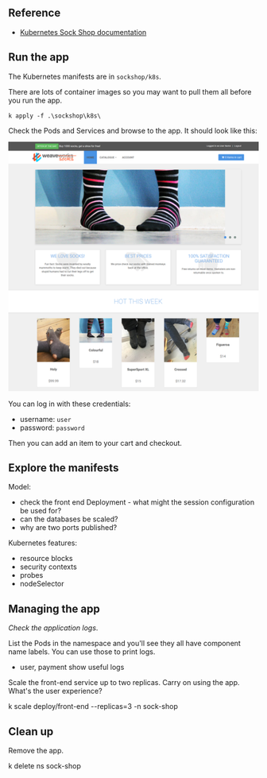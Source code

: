 
## Reference

- [Kubernetes Sock Shop documentation ](https://microservices-demo.github.io/deployment/kubernetes-start.html)


## Run the app

The Kubernetes manifests are in `sockshop/k8s`.

There are lots of container images so you may want to pull them all before you run the app.

```
k apply -f .\sockshop\k8s\
```

Check the Pods and Services and browse to the app. It should look like this:

![The Sock Shop web application](/img/sock-shop.png)

You can log in with these credentials:

- username: `user`
- password: `password`

Then you can add an item to your cart and checkout.


## Explore the manifests

Model:

- check the front end Deployment - what might the session configuration be used for?
- can the databases be scaled?
- why are two ports published?

Kubernetes features:

- resource blocks
- security contexts
- probes
- nodeSelector


## Managing the app

_Check the application logs_.

List the Pods in the namespace and you'll see they all have component name labels. You can use those to print logs.

- user, payment show useful logs

Scale the front-end service up to two replicas. Carry on using the app. What's the user experience?

k scale deploy/front-end --replicas=3 -n sock-shop


## Clean up

Remove the app.

k delete ns sock-shop